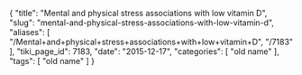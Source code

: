 {
    "title": "Mental and physical stress associations with low vitamin D",
    "slug": "mental-and-physical-stress-associations-with-low-vitamin-d",
    "aliases": [
        "/Mental+and+physical+stress+associations+with+low+vitamin+D",
        "/7183"
    ],
    "tiki_page_id": 7183,
    "date": "2015-12-17",
    "categories": [
        "old name"
    ],
    "tags": [
        "old name"
    ]
}
